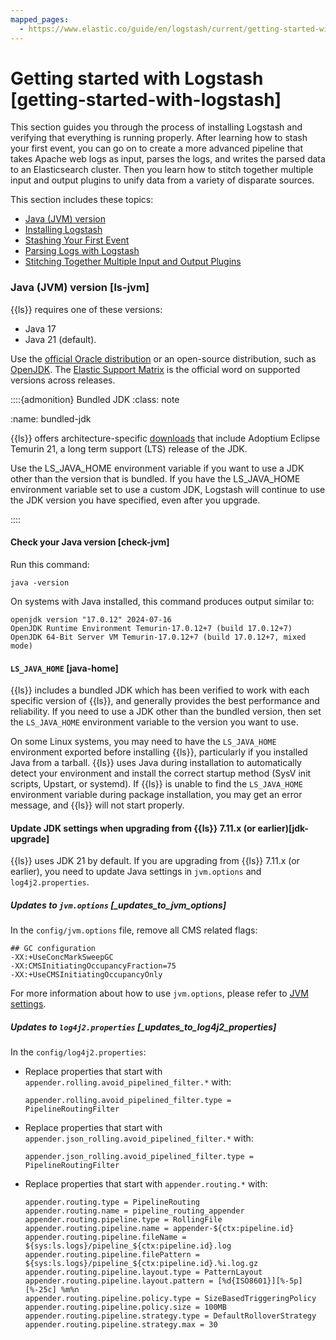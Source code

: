 ```yaml
---
mapped_pages:
  - https://www.elastic.co/guide/en/logstash/current/getting-started-with-logstash.html
---
```


# Getting started with Logstash [getting-started-with-logstash]

This section guides you through the process of installing Logstash and verifying that everything is running properly. 
After learning how to stash your first event, you can go on to create a more advanced pipeline that takes Apache web logs as input, parses the logs, and writes the parsed data to an Elasticsearch cluster. 
Then you learn how to stitch together multiple input and output plugins to unify data from a variety of disparate sources.

This section includes these topics:

* [Java (JVM) version](#ls-jvm)
* [Installing Logstash](/reference/installing-logstash.md)
* [Stashing Your First Event](/reference/first-event.md)
* [Parsing Logs with Logstash](/reference/advanced-pipeline.md)
* [Stitching Together Multiple Input and Output Plugins](/reference/multiple-input-output-plugins.md)


### Java (JVM) version [ls-jvm]

{{ls}} requires one of these versions:

* Java 17 
* Java 21 (default).

Use the [official Oracle distribution](http://www.oracle.com/technetwork/java/javase/downloads/index.html) or an open-source distribution, such as [OpenJDK](http://openjdk.java.net/). The [Elastic Support Matrix](https://www.elastic.co/support/matrix#matrix_jvm) is the official word on supported versions across releases.

::::{admonition} Bundled JDK
:class: note

:name: bundled-jdk

{{ls}} offers architecture-specific [downloads](https://www.elastic.co/downloads/logstash) that include Adoptium Eclipse Temurin 21, a long term support (LTS) release of the JDK.

Use the LS_JAVA_HOME environment variable if you want to use a JDK other than the version that is bundled. If you have the LS_JAVA_HOME environment variable set to use a custom JDK, Logstash will continue to use the JDK version you have specified, even after you upgrade.

::::



#### Check your Java version [check-jvm]

Run this command:

```shell
java -version
```

On systems with Java installed, this command produces output similar to:

```shell
openjdk version "17.0.12" 2024-07-16
OpenJDK Runtime Environment Temurin-17.0.12+7 (build 17.0.12+7)
OpenJDK 64-Bit Server VM Temurin-17.0.12+7 (build 17.0.12+7, mixed mode)
```


#### `LS_JAVA_HOME` [java-home]

{{ls}} includes a bundled JDK which has been verified to work with each specific version of {{ls}}, and generally provides the best performance and reliability. If you need to use a JDK other than the bundled version, then set the `LS_JAVA_HOME` environment variable to the version you want to use.

On some Linux systems, you may need to have the `LS_JAVA_HOME` environment exported before installing {{ls}}, particularly if you installed Java from a tarball. {{ls}} uses Java during installation to automatically detect your environment and install the correct startup method (SysV init scripts, Upstart, or systemd). If {{ls}} is unable to find the `LS_JAVA_HOME` environment variable during package installation, you may get an error message, and {{ls}} will not start properly.


#### Update JDK settings when upgrading from {{ls}} 7.11.x (or earlier)[jdk-upgrade]

{{ls}} uses JDK 21 by default.
If you are upgrading from {{ls}} 7.11.x (or earlier), you need to update Java settings in `jvm.options` and `log4j2.properties`.


##### Updates to `jvm.options` [_updates_to_jvm_options]

In the `config/jvm.options` file, remove all CMS related flags:

```shell
## GC configuration
-XX:+UseConcMarkSweepGC
-XX:CMSInitiatingOccupancyFraction=75
-XX:+UseCMSInitiatingOccupancyOnly
```

For more information about how to use `jvm.options`, please refer to [JVM settings](/reference/jvm-settings.md).


##### Updates to `log4j2.properties` [_updates_to_log4j2_properties]

In the `config/log4j2.properties`:

* Replace properties that start with `appender.rolling.avoid_pipelined_filter.*` with:

    ```shell
    appender.rolling.avoid_pipelined_filter.type = PipelineRoutingFilter
    ```

* Replace properties that start with `appender.json_rolling.avoid_pipelined_filter.*` with:

    ```shell
    appender.json_rolling.avoid_pipelined_filter.type = PipelineRoutingFilter
    ```

* Replace properties that start with `appender.routing.*` with:

    ```shell
    appender.routing.type = PipelineRouting
    appender.routing.name = pipeline_routing_appender
    appender.routing.pipeline.type = RollingFile
    appender.routing.pipeline.name = appender-${ctx:pipeline.id}
    appender.routing.pipeline.fileName = ${sys:ls.logs}/pipeline_${ctx:pipeline.id}.log
    appender.routing.pipeline.filePattern = ${sys:ls.logs}/pipeline_${ctx:pipeline.id}.%i.log.gz
    appender.routing.pipeline.layout.type = PatternLayout
    appender.routing.pipeline.layout.pattern = [%d{ISO8601}][%-5p][%-25c] %m%n
    appender.routing.pipeline.policy.type = SizeBasedTriggeringPolicy
    appender.routing.pipeline.policy.size = 100MB
    appender.routing.pipeline.strategy.type = DefaultRolloverStrategy
    appender.routing.pipeline.strategy.max = 30
    ```






